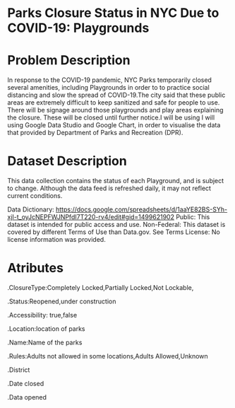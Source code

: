 # Parks Closure Status in NYC Due to COVID-19: Playgrounds
# Problem Description
In response to the COVID-19 pandemic, NYC Parks temporarily closed several amenities, including Playgrounds in order to to practice social distancing and slow the spread of COVID-19.The city said that these public areas are extremely difficult to keep sanitized and safe for people to use. There will be signage around those playgrounds and play areas explaining the closure. These will be closed until further notice.I will be using I will using Google Data Studio and Google Chart, in order to visualise the data that provided by Department of Parks and Recreation (DPR).
# Dataset Description
This data collection contains the status of each Playground, and is subject to change. Although the data feed is refreshed daily, it may not reflect current conditions.

Data Dictionary:
https://docs.google.com/spreadsheets/d/1aaYE82BS-SYh-xjI-t_oyJcNEPFWJNPfdI7T220-rv4/edit#gid=1499621902
Public: This dataset is intended for public access and use.
Non-Federal: This dataset is covered by different Terms of Use than Data.gov. See Terms
 License: No license information was provided.

# Atributes
.ClosureType:Completely Locked,Partially Locked,Not Lockable,

.Status:Reopened,under construction

.Accessibility: true,false

.Location:location of parks

.Name:Name of the parks

.Rules:Adults not allowed in some locations,Adults Allowed,Unknown

.District

.Date closed

.Data opened
